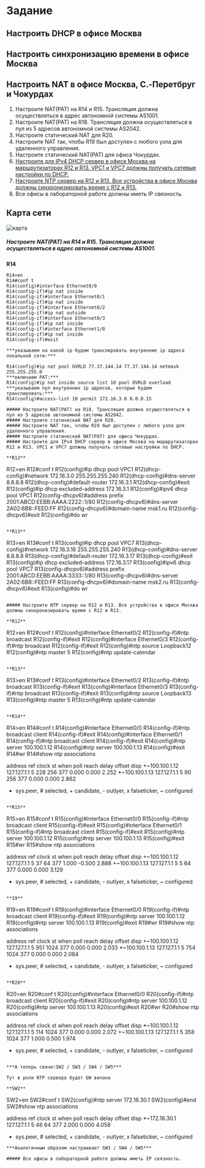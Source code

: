 # Задание

## Настроить DHCP в офисе Москва
## Настроить синхронизацию времени в офисе Москва
## Настроить NAT в офисе Москва, C.-Перетбруг и Чокурдах

1. Настроите NAT(PAT) на R14 и R15. Трансляция должна осуществляться в адрес автономной системы AS1001.
2. Настроите NAT(PAT) на R18. Трансляция должна осуществляться в пул из 5 адресов автономной системы AS2042.
3. Настроите статический NAT для R20.
4. Настроите NAT так, чтобы R19 был доступен с любого узла для удаленного управления.
5. Настроите статический NAT(PAT) для офиса Чокурдах.
6. [Настроите для IPv4 DHCP сервер в офисе Москва на маршрутизаторах R12 и R13. VPC1 и VPC7 должны получать сетевые настройки по DHCP.](https://github.com/pekitel/OTUS-Network/blob/main/%D0%94%D0%BE%D0%BC%D0%B0%D1%88%D0%BD%D0%B8%D0%B5%20%D1%80%D0%B0%D0%B1%D0%BE%D1%82%D1%8B/%D0%9F%D1%80%D0%B0%D0%BA%D1%82%D0%B8%D1%87%D0%B5%D1%81%D0%BA%D0%B0%D1%8F%20%D1%80%D0%B0%D0%B1%D0%BE%D1%82%D0%B0/%D0%9E%D1%81%D0%BD%D0%BE%D0%B2%D0%BD%D1%8B%D0%B5%20%D0%BF%D1%80%D0%BE%D1%82%D0%BE%D0%BA%D0%BE%D0%BB%D1%8B%20%D1%81%D0%B5%D1%82%D0%B8%20%D0%B8%D0%BD%D1%82%D0%B5%D1%80%D0%BD%D0%B5%D1%82/README.md#%D0%BD%D0%B0%D1%81%D1%82%D1%80%D0%BE%D0%B8%D1%82%D0%B5-%D0%B4%D0%BB%D1%8F-ipv4-dhcp-%D1%81%D0%B5%D1%80%D0%B2%D0%B5%D1%80-%D0%B2-%D0%BE%D1%84%D0%B8%D1%81%D0%B5-%D0%BC%D0%BE%D1%81%D0%BA%D0%B2%D0%B0-%D0%BD%D0%B0-%D0%BC%D0%B0%D1%80%D1%88%D1%80%D1%83%D1%82%D0%B8%D0%B7%D0%B0%D1%82%D0%BE%D1%80%D0%B0%D1%85-r12-%D0%B8-r13-vpc1-%D0%B8-vpc7-%D0%B4%D0%BE%D0%BB%D0%B6%D0%BD%D1%8B-%D0%BF%D0%BE%D0%BB%D1%83%D1%87%D0%B0%D1%82%D1%8C-%D1%81%D0%B5%D1%82%D0%B5%D0%B2%D1%8B%D0%B5-%D0%BD%D0%B0%D1%81%D1%82%D1%80%D0%BE%D0%B9%D0%BA%D0%B8-%D0%BF%D0%BE-dhcp)
7. [Настроите NTP сервер на R12 и R13. Все устройства в офисе Москва должны синхронизировать время с R12 и R13.](https://github.com/pekitel/OTUS-Network/blob/main/%D0%94%D0%BE%D0%BC%D0%B0%D1%88%D0%BD%D0%B8%D0%B5%20%D1%80%D0%B0%D0%B1%D0%BE%D1%82%D1%8B/%D0%9F%D1%80%D0%B0%D0%BA%D1%82%D0%B8%D1%87%D0%B5%D1%81%D0%BA%D0%B0%D1%8F%20%D1%80%D0%B0%D0%B1%D0%BE%D1%82%D0%B0/%D0%9E%D1%81%D0%BD%D0%BE%D0%B2%D0%BD%D1%8B%D0%B5%20%D0%BF%D1%80%D0%BE%D1%82%D0%BE%D0%BA%D0%BE%D0%BB%D1%8B%20%D1%81%D0%B5%D1%82%D0%B8%20%D0%B8%D0%BD%D1%82%D0%B5%D1%80%D0%BD%D0%B5%D1%82/README.md#%D0%BD%D0%B0%D1%81%D1%82%D1%80%D0%BE%D0%B8%D1%82%D0%B5-ntp-%D1%81%D0%B5%D1%80%D0%B2%D0%B5%D1%80-%D0%BD%D0%B0-r12-%D0%B8-r13-%D0%B2%D1%81%D0%B5-%D1%83%D1%81%D1%82%D1%80%D0%BE%D0%B9%D1%81%D1%82%D0%B2%D0%B0-%D0%B2-%D0%BE%D1%84%D0%B8%D1%81%D0%B5-%D0%BC%D0%BE%D1%81%D0%BA%D0%B2%D0%B0-%D0%B4%D0%BE%D0%BB%D0%B6%D0%BD%D1%8B-%D1%81%D0%B8%D0%BD%D1%85%D1%80%D0%BE%D0%BD%D0%B8%D0%B7%D0%B8%D1%80%D0%BE%D0%B2%D0%B0%D1%82%D1%8C-%D0%B2%D1%80%D0%B5%D0%BC%D1%8F-%D1%81-r12-%D0%B8-r13)
8. Все офисы в лабораторной работе должны иметь IP связность.

## Карта сети
![карта](https://user-images.githubusercontent.com/112701413/214368302-4736c16b-2152-4cf1-8246-18163acf68bd.jpg)


##### Настроите NAT(PAT) на R14 и R15. Трансляция должна осуществляться в адрес автономной системы AS1001.

**R14**

```
R14>en
R14#conf t
R14(config)#interface Ethernet0/0
R14(config-if)#ip nat inside
R14(config-if)#interface Ethernet0/1
R14(config-if)#ip nat inside
R14(config-if)#interface Ethernet0/2
R14(config-if)#ip nat outside
R14(config-if)#interface Ethernet0/3
R14(config-if)#ip nat inside
R14(config-if)#interface Ethernet1/0
R14(config-if)#ip nat inside
R14(config-if)#exit

***указываем на какой ip будем транслировать внутренние ip адреса локальной сети:***

R14(config)#ip nat pool OVRLD 77.37.144.14 77.37.144.14 netmask 255.255.255.0
***включаем PAT:***
R14(config)#ip nat inside source list 10 pool OVRLD overload 
***указываем пул внутренних ip адресов, которые будем транслировать:***
R14(config)#access-list 10 permit 172.16.3.0 0.0.0.15

##### Настроите NAT(PAT) на R18. Трансляция должна осуществляться в пул из 5 адресов автономной системы AS2042.
##### Настроите статический NAT для R20.
##### Настроите NAT так, чтобы R19 был доступен с любого узла для удаленного управления.
##### Настроите статический NAT(PAT) для офиса Чокурдах.
##### Настроите для IPv4 DHCP сервер в офисе Москва на маршрутизаторах R12 и R13. VPC1 и VPC7 должны получать сетевые настройки по DHCP.

**R12**

```
R12>en
R12#conf t
R12(config)#ip dhcp pool VPC1
R12(dhcp-config)#network 172.16.3.0 255.255.255.240
R12(dhcp-config)#dns-server 8.8.8.8 
R12(dhcp-config)#default-router 172.16.3.1 
R12(dhcp-config)#exit
R12(config)#ip dhcp excluded-address 172.16.3.1
R12(config)#ipv6 dhcp pool VPC1
R12(config-dhcpv6)#address prefix 2001:ABCD:EEBB:AAAA:2222::1/80
R12(config-dhcpv6)#dns-server 2A02:6B8::FEED:FF
R12(config-dhcpv6)#domain-name msk1.ru
R12(config-dhcpv6)#exit
R12(config)#do wr

```

**R13**

```
R13>en
R13#conf t
R13(config)#ip dhcp pool VPC7
R13(dhcp-config)#network 172.16.3.16 255.255.255.240
R13(dhcp-config)#dns-server 8.8.8.8 
R13(dhcp-config)#default-router 172.16.3.17 
R13(dhcp-config)#exit
R13(config)#ip dhcp excluded-address 172.16.3.17
R13(config)#ipv6 dhcp pool VPC7
R13(config-dhcpv6)#address prefix 2001:ABCD:EEBB:AAAA:3333::1/80
R13(config-dhcpv6)#dns-server 2A02:6B8::FEED:FF
R13(config-dhcpv6)#domain-name msk2.ru
R13(config-dhcpv6)#exit
R13(config)#do wr
```

##### Настроите NTP сервер на R12 и R13. Все устройства в офисе Москва должны синхронизировать время с R12 и R13.

**R12**

```
R12>en
R12#conf t
R12(config)#interface Ethernet0/2
R12(config-if)#ntp broadcast
R12(config-if)#exit
R12(config)#interface Ethernet0/3
R12(config-if)#ntp broadcast
R12(config-if)#exit
R12(config)#ntp source Loopback12
R12(config)#ntp master 5
R12(config)#ntp update-calendar
```

**R13**

```
R13>en
R13#conf t
R13(config)#interface Ethernet0/2
R13(config-if)#ntp broadcast
R13(config-if)#exit
R13(config)#interface Ethernet0/3
R13(config-if)#ntp broadcast
R13(config-if)#exit
R13(config)#ntp source Loopback13
R13(config)#ntp master 5
R13(config)#ntp update-calendar
```

**R14**

```
R14>en
R14#conf t
R14(config)#interface Ethernet0/0
R14(config-if)#ntp broadcast client
R14(config-if)#exit
R14(config)#interface Ethernet0/1
R14(config-if)#ntp broadcast client
R14(config-if)#exit
R14(config)#ntp server 100.100.1.12
R14(config)#ntp server 100.100.1.13
R14(config)#exit
R14#wr
R14#show ntp associations 

  address         ref clock       st   when   poll reach  delay  offset   disp
+~100.100.1.12    127.127.1.1      5    228    256   377  0.000   0.000  2.252
*~100.100.1.13    127.127.1.1      5     90    256   377  0.000   0.000  2.862
 * sys.peer, # selected, + candidate, - outlyer, x falseticker, ~ configured
```

**R15**

```
R15>en
R15#conf t
R15(config)#interface Ethernet0/0
R15(config-if)#ntp broadcast client
R15(config-if)#exit
R15(config)#interface Ethernet0/1
R15(config-if)#ntp broadcast client
R15(config-if)#exit
R15(config)#ntp server 100.100.1.12
R15(config)#ntp server 100.100.1.13
R15(config)#exit
R15#wr
R15#show ntp associations 

  address         ref clock       st   when   poll reach  delay  offset   disp
+~100.100.1.12    127.127.1.1      5     37     64   377  1.000  -0.500  2.888
+~100.100.1.13    127.127.1.1      5      5     64   377  0.000   0.000  3.129
 * sys.peer, # selected, + candidate, - outlyer, x falseticker, ~ configured
```

**19**

```
R19>en
R19#conf t
R19(config)#interface Ethernet0/0
R19(config-if)#ntp broadcast client
R19(config-if)#exit
R19(config)#ntp server 100.100.1.12
R19(config)#ntp server 100.100.1.13
R19(config)#exit
R19#wr
R19#show ntp associations 

  address         ref clock       st   when   poll reach  delay  offset   disp
+~100.100.1.12    127.127.1.1      5    951   1024   377  0.000   0.000  2.033
*~100.100.1.13    127.127.1.1      5    754   1024   377  0.000   0.000  2.084
 * sys.peer, # selected, + candidate, - outlyer, x falseticker, ~ configured
```

**R20**

```
R20>en
R20#conf t
R20(config)#interface Ethernet0/0
R20(config-if)#ntp broadcast client
R20(config-if)#exit
R20(config)#ntp server 100.100.1.12
R20(config)#ntp server 100.100.1.13
R20(config)#exit
R20#wr
R20#show ntp associations 

  address         ref clock       st   when   poll reach  delay  offset   disp
*~100.100.1.12    127.127.1.1      5    114   1024   377  0.000   0.000  2.072
+~100.100.1.13    127.127.1.1      5    358   1024   377  1.000   0.500  1.974
 * sys.peer, # selected, + candidate, - outlyer, x falseticker, ~ configured
```

***А теперь свичи:SW2 / SW3 / SW4 / SW5***

Тут в роли NTP сервера будет GW вилана

**SW2**

```
SW2>en
SW2#conf t
SW2(config)#ntp server 172.16.30.1
SW2(config)#end
SW2#show ntp associations 

  address         ref clock       st   when   poll reach  delay  offset   disp
*~172.16.30.1     127.127.1.1      5     46     64   377  2.000   0.000  4.058
 * sys.peer, # selected, + candidate, - outlyer, x falseticker, ~ configured
```
***Аналогичным образом настраивает SW3 / SW4 / SW5***

##### Все офисы в лабораторной работе должны иметь IP связность.
